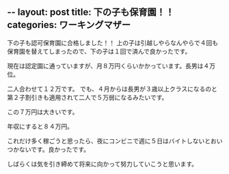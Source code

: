 --
layout: post
title: 下の子も保育園！！
categories: ワーキングマザー
--

下の子も認可保育園に合格しました！！
上の子は引越しやらなんやらで４回も保育園を替えてしまったので、下の子は１回で済んで良かったです。

現在は認定園に通っていますが、月８万円くらいかかっています。長男は４万位。

二人合わせて１２万です。
でも、４月からは長男が３歳以上クラスになるのと第２子割引きも適用されて二人で５万弱になるみたいです。

この７万円は大きいです。

年収にすると８４万円。

これだけ多く稼ごうと思ったら、夜にコンビニで週に５日はバイトしないとおいつかないです。良かったです。

しばらくは気を引き締めて将来に向かって努力していこうと思います。

